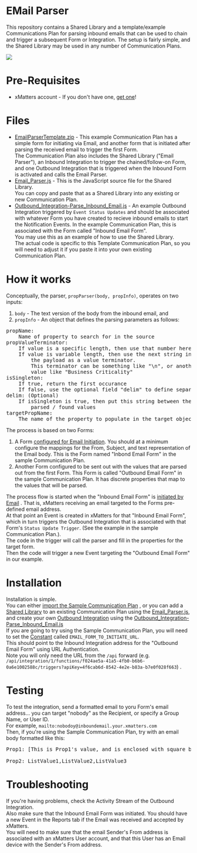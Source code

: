 # EMail Parser
This repository contains a Shared Library and a template/example Communications Plan for parsing inbound emails that can be used to chain and trigger a subsequent Form or Integration.
The setup is fairly simple, and the Shared Library may be used in any number of Communication Plans.

<kbd>
  <img src="https://github.com/xmatters/xMatters-Labs/raw/master/media/disclaimer.png">
</kbd>

# Pre-Requisites
* xMatters account - If you don't have one, [get one](https://www.xmatters.com)!

# Files
* [EmailParserTemplate.zip](EmailParserTemplate.zip) - This example Communication Plan has a simple form for initiating via Email, and another form that is initiated after parsing the received email to trigger the first Form.<br>The Communication Plan also includes the Shared Library ("Email Parser"), an Inbound Integration to trigger the chained/follow-on Form, and one Outbound Integration that is triggered when the Inbound Form is activated and calls the Email Parser.
* [Email_Parser.js](Email_Parser.js) - This is the JavaScript source file for the Shared Library.<br>You can copy and paste that as a Shared Library into any existing or new Communication Plan.
* [Outbound\_Integration-Parse\_Inbound\_Email.js](Outbound_Integration-Parse_Inbound_Email.js) - An example Outbound Integration triggered by `Event Status Updates` and should be associated with whatever Form you have created to recieve inbound emails to start the Notification Events.  In the example Communication Plan, this is associated with the Form called "Inbound Email Form".<br>You may use this as an example of how to use the Shared Library.<br>The actual code is specific to this Template Communication Plan, so you will need to adjust it if you paste it into your own existing Communication Plan.

# How it works
Conceptually, the parser, `propParser(body, propInfo)`, operates on two inputs:<br>
1. `body` - The text version of the body from the inbound email, and<br>
2. `propInfo` - An object that defines the parsing parameters as follows:<br>
<pre>propName:
	Name of property to search for in the source
propValueTerminator: 
	If value is a specific length, then use that number here
	If value is variable length, then use the next string in 
		the payload as a value terminator.
		This terminator can be something like "\n", or another next
		value like "Business Criticality"
isSingleton:
	If true, return the first occurance
	If false, use the optional field "delim" to define separator
delim: (Optional)
	If isSingleton is true, then put this string between the 
		parsed / found values
targetPropName:
	The name of the property to populate in the target object
</pre>
The process is based on two Forms:
1. A Form [configured for Email Initiation](https://help.xmatters.com/ondemand/xmodwelcome/communicationplanbuilder/formconfigureemailinitiation.htm).  You should at a minimum configure the mappings for the From, Subject, and text representation of the Email body.  This is the Form named "Inbond Email Form" in the sample Communication Plan.
2. Another Form configured to be sent out with the values that are parsed out from the first Form.  This Form is called "Outbound Email Form" in the sample Communication Plan.  It has discrete properties that map to the values that will be parsed.

The process flow is started when the "Inbound Email Form" is [initiated by Email](https://help.xmatters.com/ondemand/xmodwelcome/communicationplanbuilder/initiatingaformbyemail.htm) .  That is, xMatters receiving an email targeted to the Forms pre-defined email address.<br>
At that point an Event is created in xMatters for that "Inbound Email Form", which in turn triggers the Outbound Integration that is associated with that Form's `Status Update Trigger`.  (See the example in the sample Communication Plan.).<br>
The code in the trigger will call the parser and fill in the properties for the target form.<br>
Then the code will trigger a new Event targeting the "Outbound Email Form" in our example. 

# Installation
Installation is simple.<br>
You can either [import the Sample Communication Plan](https://help.xmatters.com/ondemand/xmodwelcome/communicationplanbuilder/exportcommplan.htm) ,
or you can add a [Shared Library](https://help.xmatters.com/ondemand/xmodwelcome/integrationbuilder/shared-libraries.htm) to an existing Communication Plan using the [Email_Parser.js](Email_Parser.js),<br>
and create your own [Outbound Integration](https://help.xmatters.com/ondemand/xmodwelcome/integrationbuilder/example-outbound-updates.htm) using the [Outbound\_Integration-Parse\_Inbound\_Email.js](Outbound_Integration-Parse_Inbound_Email.js)<br>
If you are going to try using the Sample Communication Plan, you will need to set the [Constant](https://help.xmatters.com/ondemand/xmodwelcome/integrationbuilder/constants.htm) called `EMAIL_FORM_TO_INITIATE_URL`.<br>
This should point to the Inbound Integration address for the "Outbound Email Form" using URL Authentication.<br>
Note you will only need the URL from the `/api` forward (e.g. `/api/integration/1/functions/f024ae5a-41a5-4fb0-b6b6-0a6e1002588c/triggers?apiKey=4f6cab6d-8542-4e2e-b83a-b7e0f028f663`) .


# Testing
To test the integration, send a formatted email to yoru Form's email address... you can target "nobody" as the Recipient, or specify a Group Name, or User ID.<br>
For example, `mailto:nobodoy@inboundemail.your.xmatters.com`<br>
Then, if you're using the Sample Communication Plan, try with an email body formatted like this:<br>
<pre>
Prop1: [This is Prop1's value, and is enclosed with square brackets]<br>
Prop2: ListValue1,ListValue2,ListValue3
</pre>  

# Troubleshooting
If you're having problems, check the Activity Stream of the Outbound Integration.<br>
Also make sure that the Inbound Email Form was initiated.  You should have a new Event in the Reports tab if the Email was received and accepted by xMatters.<br>
You will need to make sure that the email Sender's From address is associated with an xMatters User account, and that this User has an Email device with the Sender's From address.
